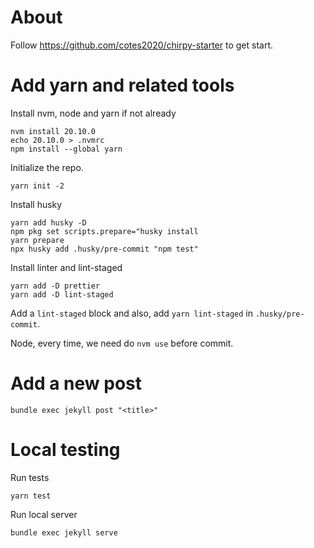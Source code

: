 # About

Follow https://github.com/cotes2020/chirpy-starter to get start.

# Add yarn and related tools

Install nvm, node and yarn if not already

```
nvm install 20.10.0
echo 20.10.0 > .nvmrc
npm install --global yarn
```

Initialize the repo.

```
yarn init -2
```

Install husky

```
yarn add husky -D
npm pkg set scripts.prepare="husky install
yarn prepare
npx husky add .husky/pre-commit "npm test"
```

Install linter and lint-staged

```
yarn add -D prettier
yarn add -D lint-staged
```

Add a `lint-staged` block and also, add `yarn lint-staged` in `.husky/pre-commit`.

Node, every time, we need do `nvm use` before commit.

# Add a new post

```
bundle exec jekyll post "<title>"
```

# Local testing

Run tests

```
yarn test
```

Run local server

```
bundle exec jekyll serve
```
